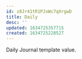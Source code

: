 ```yaml
---
id: z8Jr41tR1PJxWc7qXrgwD
title: Daily
desc: ''
updated: 1634725357715
created: 1634725228527
---
```



Daily Journal template value.
